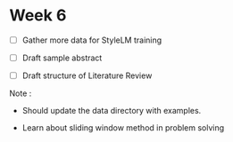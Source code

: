 # Week 6

- [ ] Gather more data for StyleLM training

- [ ] Draft sample abstract

- [ ] Draft structure of Literature Review


Note :

- Should update the data directory with examples.

- Learn about sliding window method in problem solving

